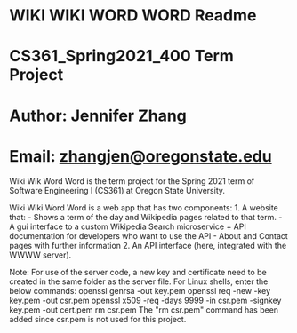 # WIKI WIKI WORD WORD Readme
# CS361_Spring2021_400 Term Project
# Author: Jennifer Zhang
# Email: zhangjen@oregonstate.edu

Wiki Wik Word Word is the term project for the Spring 2021 term of Software Engineering I (CS361) at Oregon State University. 

Wiki Wiki Word Word is a web app that has two components:
	1. A website that:
		- Shows a term of the day and Wikipedia pages related to that term. 
		- A gui interface to a custom Wikipedia Search microservice + API documentation for developers who want to use the API
		- About and Contact pages with further information
	2. An API interface (here, integrated with the WWWW server).


Note: For use of the server code, a new key and certificate need to be created in the same folder as the server file. For Linux shells, enter the below commands:
	openssl genrsa -out key.pem
	openssl req -new -key key.pem -out csr.pem
	openssl x509 -req -days 9999 -in csr.pem -signkey key.pem -out cert.pem
	rm csr.pem
The "rm csr.pem" command has been added since csr.pem is not used for this project. 
